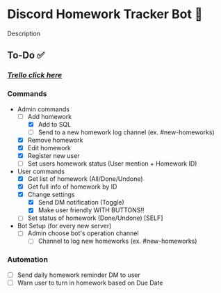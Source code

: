 # Discord Homework Tracker Bot 📖
Description

## To-Do ✅
### [*Trello click here*](https://trello.com/b/DRe7Qtt4/to-do)
### Commands
- Admin commands
	- [ ] Add homework
		- [x] Add to SQL
		- [ ] Send to a new homework log channel (ex. #new-homeworks)
	- [x] Remove homework
	- [x] Edit homework
	- [x] Register new user
	- [ ] Set users homework status (User mention + Homework ID)
- User commands
	- [x] Get list of homework (All/Done/Undone)
	- [x] Get full info of homework by ID
	- [x] Change settings
		- [x] Send DM notification (Toggle) 
		- [x] Make user friendly WITH BUTTONS!!
	- [ ] Set status of homework (Done/Undone) [SELF]
- Bot Setup (for every new server)
	- [ ] Admin choose bot's operation channel
		- [ ] Channel to log new homeworks (ex. #new-homeworks)
### Automation

 - [ ] Send daily homework reminder DM to user
 - [ ] Warn user to turn in homework based on Due Date
